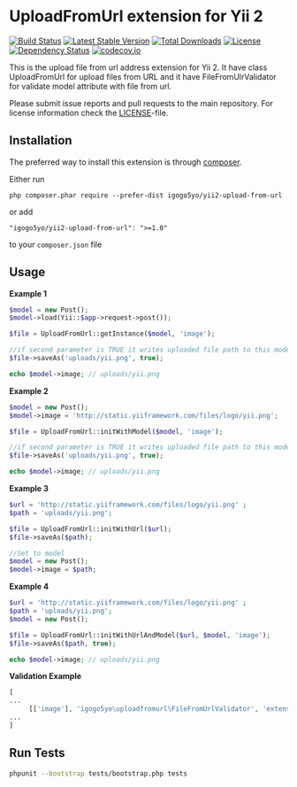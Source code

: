 UploadFromUrl extension for Yii 2
=====================================
[![Build Status](https://travis-ci.org/igogo5yo/yii2-upload-from-url.svg?branch=master)](https://travis-ci.org/igogo5yo/yii2-upload-from-url)
[![Latest Stable Version](https://poser.pugx.org/igogo5yo/yii2-upload-from-url/v/stable)](https://packagist.org/packages/igogo5yo/yii2-upload-from-url) 
[![Total Downloads](https://poser.pugx.org/igogo5yo/yii2-upload-from-url/downloads)](https://packagist.org/packages/igogo5yo/yii2-upload-from-url)
[![License](https://poser.pugx.org/igogo5yo/yii2-upload-from-url/license)](https://packagist.org/packages/igogo5yo/yii2-upload-from-url) 
[![Dependency Status](https://www.versioneye.com/user/projects/55686ea96365320026021300/badge.svg?style=flat)](https://www.versioneye.com/user/projects/55686ea96365320026021300)
[![codecov.io](https://codecov.io/github/igogo5yo/yii2-upload-from-url/coverage.svg?branch=master)](https://codecov.io/github/igogo5yo/yii2-upload-from-url?branch=master)


This is the upload file from url address extension for Yii 2. It have class UploadFromUrl for upload files from URL and it have FileFromUlrValidator for validate model attribute with file from url.

Please submit issue reports and pull requests to the main repository.
For license information check the [LICENSE](LICENSE.md)-file.

Installation
------------

The preferred way to install this extension is through [composer](http://getcomposer.org/download/).

Either run

```
php composer.phar require --prefer-dist igogo5yo/yii2-upload-from-url
```

or add

```
"igogo5yo/yii2-upload-from-url": ">=1.0"
```

to your `composer.json` file


Usage
----

**Example 1**
```php
$model = new Post();
$model->load(Yii::$app->request->post());

$file = UploadFromUrl::getInstance($model, 'image');

//if second parameter is TRUE it writes uploaded file path to this model property
$file->saveAs('uploads/yii.png', true);   

echo $model->image; // uploads/yii.png
```

**Example 2**
```php
$model = new Post();
$model->image = 'http://static.yiiframework.com/files/logo/yii.png';

$file = UploadFromUrl::initWithModel($model, 'image');

//if second parameter is TRUE it writes uploaded file path to this model property
$file->saveAs('uploads/yii.png', true);   

echo $model->image; // uploads/yii.png
```


**Example 3**
```php
$url = 'http://static.yiiframework.com/files/logo/yii.png' ;
$path = 'uploads/yii.png';

$file = UploadFromUrl::initWithUrl($url);
$file->saveAs($path);   

//Set to model
$model = new Post();
$model->image = $path;
```


**Example 4**
```php
$url = 'http://static.yiiframework.com/files/logo/yii.png' ;
$path = 'uploads/yii.png';
$model = new Post();

$file = UploadFromUrl::initWithUrlAndModel($url, $model, 'image');
$file->saveAs($path, true);   

echo $model->image; // uploads/yii.png
```

**Validation Example**
```php
[
...
     [['image'], 'igogo5yo\uploadfromurl\FileFromUrlValidator', 'extensions' => 'csv', 'mimeTypes' => 'text/plain'],
...
]
```


Run Tests
---------
```bash
phpunit --bootstrap tests/bootstrap.php tests
```
